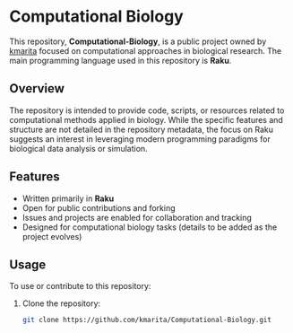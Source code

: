 # Computational Biology

This repository, **Computational-Biology**, is a public project owned by [kmarita](https://github.com/kmarita) focused on computational approaches in biological research. The main programming language used in this repository is **Raku**.

## Overview

The repository is intended to provide code, scripts, or resources related to computational methods applied in biology. While the specific features and structure are not detailed in the repository metadata, the focus on Raku suggests an interest in leveraging modern programming paradigms for biological data analysis or simulation.

## Features

- Written primarily in **Raku**
- Open for public contributions and forking
- Issues and projects are enabled for collaboration and tracking
- Designed for computational biology tasks (details to be added as the project evolves)

## Usage

To use or contribute to this repository:
1. Clone the repository:
   ```sh
   git clone https://github.com/kmarita/Computational-Biology.git